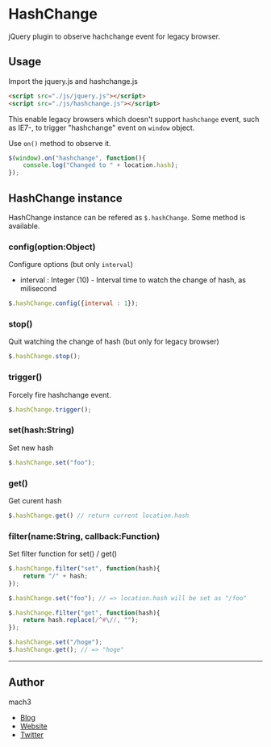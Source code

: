 
# HashChange

jQuery plugin to observe hachchange event for legacy browser.

## Usage

Import the jquery.js and hashchange.js

```html
<script src="./js/jquery.js"></script>
<script src="./js/hashchange.js"></script>
```

This enable legacy browsers which doesn't support `hashchange` event, such as IE7-,
to trigger "hashchange" event on `window` object.

Use `on()` method to observe it.

```javascript
$(window).on("hashchange", function(){
	console.log("Changed to " + location.hash);
});
```

## HashChange instance

HashChange instance can be refered as `$.hashChange`.
Some method is available.

### config(option:Object)

Configure options (but only `interval`)

- interval : Integer (10) - Interval time to watch the change of hash, as milisecond

```javascript
$.hashChange.config({interval : 1});
```

### stop()

Quit watching the change of hash (but only for legacy browser)

```javascript
$.hashChange.stop();
```

### trigger()

Forcely fire hashchange event.

```javascript
$.hashChange.trigger();
```

### set(hash:String)

Set new hash

```javascript
$.hashChange.set("foo");
```

### get()

Get curent hash

```javascript
$.hashChange.get() // return current location.hash
```

### filter(name:String, callback:Function)

Set filter function for set() / get()

```javascript
$.hashChange.filter("set", function(hash){
	return "/" + hash;
});

$.hashChange.set("foo"); // => location.hash will be set as "/foo"
```


```javascript
$.hashChange.filter("get", function(hash){
	return hash.replace(/^#\//, "");
});

$.hashChange.set("/hoge");
$.hashChange.get(); // => "hoge"
```

---

## Author

mach3

- [Blog](http://blog.mach3.jp)
- [Website](http://www.mach3.jp)
- [Twitter](http://twitter.com/mach3ss)